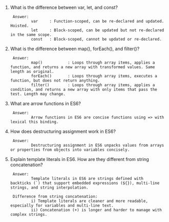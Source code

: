 1. What is the difference between var, let, and const?

        Answer: 
                var     : Function-scoped, can be re-declared and updated. Hoisted.
                let     : Block-scoped, can be updated but not re-declared in the same scope.
                const   : Block-scoped, cannot be updated or re-declared.


2. What is the difference between map(), forEach(), and filter()?

        Answer: 
                map()           : Loops through array items, applies a function, and returns a new array with transformed values. Same length as original.
                forEach()       : Loops through array items, executes a function, but does not return anything.
                filter()        : Loops through array items, applies a condition, and returns a new array with only items that pass the test. Length may change.

3. What are arrow functions in ES6?

        Answer:
                Arrow functions in ES6 are concise functions using => with lexical this binding.

4. How does destructuring assignment work in ES6?

        Answer: 
                Destructuring assignment in ES6 unpacks values from arrays or properties from objects into variables concisely.

5. Explain template literals in ES6. How are they different from string concatenation?

        Answer:
                Template literals in ES6 are strings defined with backticks (`) that support embedded expressions (${}), multi-line strings, and string interpolation.

        Difference from string concatenation:
                i) Template literals are cleaner and more readable, especially for variables and multi-line text.
                ii) Concatenation (+) is longer and harder to manage with complex strings.




